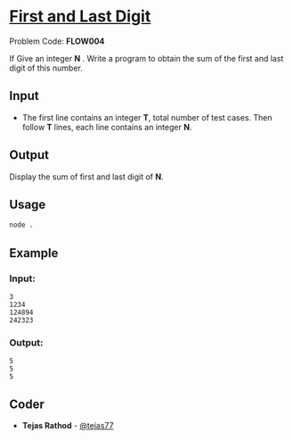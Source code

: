 
# [First and Last Digit](https://www.codechef.com/problems/FLOW004)
Problem Code: **FLOW004**

If Give an integer **N** . Write a program to obtain the sum of the first and last digit of this number.

## Input

- The first line contains an integer **T**, total number of test cases. Then follow **T** lines, each line contains an integer **N**.

## Output

Display the sum of first and last digit of **N**.

## Usage
```sh
node .
```
## Example
### Input:
```
3
1234
124894
242323
```
### Output:
```
5
5
5
```

## Coder

* **Tejas Rathod** - [@tejas77](https://github.com/tejas77)
